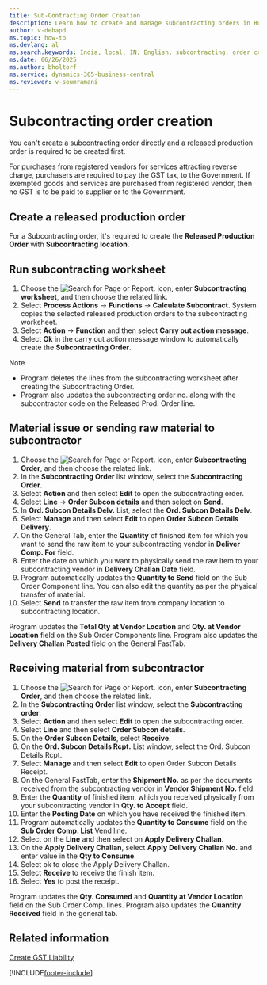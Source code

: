```yaml
---
title: Sub-Contracting Order Creation
description: Learn how to create and manage subcontracting orders in Business Central for India.
author: v-debapd
ms.topic: how-to
ms.devlang: al
ms.search.keywords: India, local, IN, English, subcontracting, order creation, subcontracting order
ms.date: 06/26/2025
ms.author: bholtorf
ms.service: dynamics-365-business-central
ms.reviewer: v-soumramani
---
```


# Subcontracting order creation

You can't create a subcontracting order directly and a released production order is required to be created first.

For purchases from registered vendors for services attracting reverse charge, purchasers are required to pay the GST tax, to the Government. If exempted goods and services are purchased from registered vendor, then no GST is to be paid to supplier or to the Government.

## Create a released production order

For a Subcontracting order, it's required to create the **Released Production Order** with **Subcontracting location**.

## Run subcontracting worksheet

1. Choose the ![Search for Page or Report.](image/search_small.png "Search for Page or Report icon") icon, enter **Subcontracting worksheet**, and then choose the related link. 
1. Select **Process Actions** -> **Functions** -> **Calculate Subcontract**. System copies the selected released production orders to the subcontracting worksheet.
1. Select **Action** -> **Function** and then select **Carry out action message**.
1. Select **Ok** in the carry out action message window to automatically create the **Subcontracting Order**.

> [!NOTE]
> - Program deletes the lines from the subcontracting worksheet after creating the Subcontracting Order.
> - Program also updates the subcontracting order no. along with the subcontractor code on the Released Prod. Order line.

## Material issue or sending raw material to subcontractor

1. Choose the ![Search for Page or Report.](image/search_small.png "Search for Page or Report icon") icon, enter **Subcontracting Order**, and then choose the related link. 
1. In the **Subcontracting Order** list window, select the **Subcontracting Order**.
1. Select **Action** and then select **Edit** to open the subcontracting order.
1. Select **Line** -> **Order Subcon details**  and then select on **Send**.
1. In **Ord. Subcon Details Delv.** List, select the **Ord. Subcon Details Delv**.
1. Select **Manage** and then select **Edit** to open **Order Subcon Details Delivery**.
1. On the General Tab, enter the **Quantity** of finished item for which you want to send the raw item to your subcontracting vendor in **Deliver Comp. For** field.
1. Enter the date on which you want to physically send the raw item to your subcontracting vendor in **Delivery Challan Date** field.
1. Program automatically updates the **Quantity to Send** field on the Sub Order Component line. You can also edit the quantity as per the physical transfer of material.
1. Select **Send** to transfer the raw item from company location to subcontracting location.

 Program updates the **Total Qty at Vendor Location** and **Qty. at Vendor Location** field on the Sub Order Components line. Program also updates the **Delivery Challan Posted** field on the General FastTab.

## Receiving material from subcontractor

1. Choose the ![Search for Page or Report.](image/search_small.png "Search for Page or Report icon") icon, enter **Subcontracting Order**, and then choose the related link. 
1. In the **Subcontracting Order** list window, select the **Subcontracting order**.
1. Select **Action** and then select **Edit** to open the subcontracting order.
1. Select **Line** and then select **Order Subcon details**.
1. On the **Order Subcon Details**, select **Receive**.
1. On the **Ord. Subcon Details Rcpt.** List window, select the Ord. Subcon Details Rcpt.
1. Select **Manage** and then select **Edit** to open Order Subcon Details Receipt.
1. On the General FastTab, enter the **Shipment No.** as per the documents received from the subcontracting vendor in **Vendor Shipment No.** field.
1. Enter the **Quantity** of finished item, which you received physically from your subcontracting vendor in **Qty. to Accept** field.
1. Enter the **Posting Date** on which you have received the finished item.
1. Program automatically updates the **Quantity to Consume** field on the **Sub Order Comp. List** Vend line.
1. Select on the **Line** and then select on **Apply Delivery Challan**.
1. On the **Apply Delivery Challan**, select **Apply Delivery Challan No.** and enter value in the **Qty to Consume**.
1. Select ok to close the Apply Delivery Challan.
1. Select **Receive** to receive the finish item.
1. Select **Yes** to post the receipt.

Program updates the **Qty. Consumed** and **Quantity at Vendor Location** field on the Sub Order Comp. lines. Program also updates the **Quantity Received** field in the general tab.

## Related information

[Create GST Liability](Subcontracting-Create-GST-Liability.md)

[!INCLUDE[footer-include](../../includes/footer-banner.md)]
